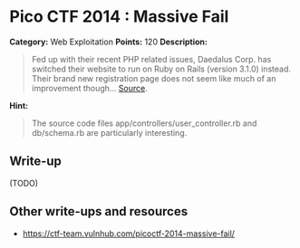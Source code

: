 # Pico CTF 2014 : Massive Fail

**Category:** Web Exploitation
**Points:** 120
**Description:**

>Fed up with their recent PHP related issues, Daedalus Corp. has switched their website to run on Ruby on Rails (version 3.1.0) instead. Their brand new registration page does not seem like much of an improvement though... [Source](http://web2014.picoctf.com:5000/user/register).

**Hint:**
>The source code files app/controllers/user_controller.rb and db/schema.rb are particularly interesting.

## Write-up

(TODO)

## Other write-ups and resources

* <https://ctf-team.vulnhub.com/picoctf-2014-massive-fail/>
